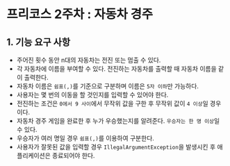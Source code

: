 # 프리코스 2주차 : 자동차 경주

## 1. 기능 요구 사항

- 주어진 횟수 동안 n대의 자동차는 전진 또는 멈출 수 있다.
- 각 자동차에 이름을 부여할 수 있다. 전진하는 자동차를 출력할 때 자동차 이름을 같이 출력한다.
- 자동차 이름은 `쉼표(,)`를 기준으로 구분하며 이름은 `5자 이하`만 가능하다.
- 사용자는 몇 번의 이동을 할 것인지를 입력할 수 있어야 한다.
- 전진하는 조건은 `0에서 9 사이`에서 무작위 값을 구한 후 무작위 값이 `4 이상`일 경우이다.
- 자동차 경주 게임을 완료한 후 누가 우승했는지를 알려준다. `우승자는 한 명 이상`일 수 있다.
- 우승자가 여러 명일 경우 `쉼표(,)`를 이용하여 구분한다.
- 사용자가 잘못된 값을 입력할 경우 `IllegalArgumentException`을 발생시킨 후 애플리케이션은 종료되어야 한다.

